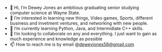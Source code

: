 - 👋 Hi, I’m Dewey Jones an ambitious graduating senior studying computer science at Wayne State.
- 👀 I’m interested in learning new things, Video games, Sports, different business and invetment ventures, and networking with new people.
- 🌱 I’m currently learning Python, Java, and Intermidiate C++ skills.
- 💞️ I’m looking to collaborate on any and everything. I just want to gain as much experience and knowledge as possible
- 📫 How to reach me is by email @deweyjones58@gmail.com 



